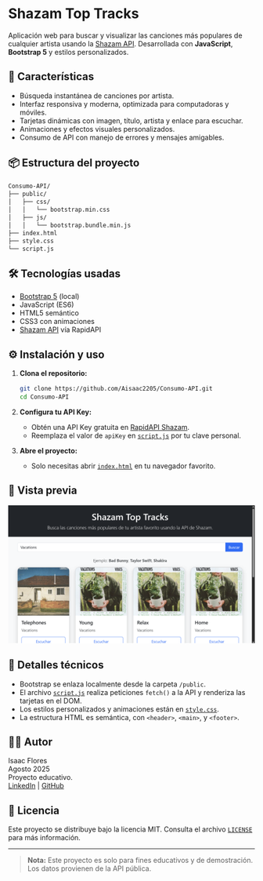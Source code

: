 # Shazam Top Tracks

Aplicación web para buscar y visualizar las canciones más populares de cualquier artista usando la [Shazam API](https://rapidapi.com/apidojo/api/shazam). Desarrollada con **JavaScript**, **Bootstrap 5** y estilos personalizados.

## 🚀 Características

- Búsqueda instantánea de canciones por artista.
- Interfaz responsiva y moderna, optimizada para computadoras y móviles.
- Tarjetas dinámicas con imagen, título, artista y enlace para escuchar.
- Animaciones y efectos visuales personalizados.
- Consumo de API con manejo de errores y mensajes amigables.

## 📦 Estructura del proyecto

```
Consumo-API/
├── public/
│   ├── css/
│   │   └── bootstrap.min.css
│   ├── js/
│   │   └── bootstrap.bundle.min.js
├── index.html
├── style.css
└── script.js
```

## 🛠️ Tecnologías usadas

- [Bootstrap 5](https://getbootstrap.com/) (local)
- JavaScript (ES6)
- HTML5 semántico
- CSS3 con animaciones
- [Shazam API](https://rapidapi.com/apidojo/api/shazam) vía RapidAPI

## ⚙️ Instalación y uso

1. **Clona el repositorio:**
   ```sh
   git clone https://github.com/Aisaac2205/Consumo-API.git
   cd Consumo-API
   ```

2. **Configura tu API Key:**
   - Obtén una API Key gratuita en [RapidAPI Shazam](https://rapidapi.com/apidojo/api/shazam).
   - Reemplaza el valor de `apiKey` en [`script.js`](script.js) por tu clave personal.

3. **Abre el proyecto:**
   - Solo necesitas abrir [`index.html`](index.html) en tu navegador favorito.

## 📱 Vista previa

![Demo Shazam Top Tracks](./consumo-api/demo.png)

## 📝 Detalles técnicos

- Bootstrap se enlaza localmente desde la carpeta `/public`.
- El archivo [`script.js`](script.js) realiza peticiones `fetch()` a la API y renderiza las tarjetas en el DOM.
- Los estilos personalizados y animaciones están en [`style.css`](style.css).
- La estructura HTML es semántica, con `<header>`, `<main>`, y `<footer>`.

## 🧑‍💻 Autor

Isaac Flores  
Agosto 2025  
Proyecto educativo.  
[LinkedIn](https://www.linkedin.com/in/tu-usuario) | [GitHub](https://github.com/Aisaac2205)

## 📄 Licencia

Este proyecto se distribuye bajo la licencia MIT. Consulta el archivo [`LICENSE`](LICENSE) para más información.

---

> **Nota:** Este proyecto es solo para fines educativos y de demostración. Los datos provienen de la API pública.
> 
